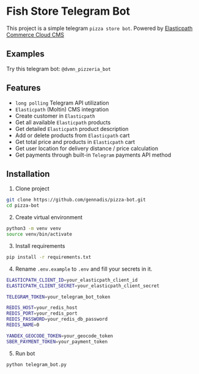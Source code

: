 # Fish Store Telegram Bot

This project is a simple telegram `pizza store bot`.
Powered by [Elasticpath Commerce Cloud CMS](https://www.elasticpath.com/elastic-path-commerce-cloud)

## Examples
Try this telegram bot: `@dvmn_pizzeria_bot`

## Features
- `long polling` Telegram API utilization
- `Elasticpath` (Moltin) CMS integration
- Create customer in `Elasticpath`
- Get all available `Elasticpath` products
- Get detailed `Elasticpath` product description
- Add or delete products from `Elasticpath` cart
- Get total price and products in `Elasticpath` cart
- Get user location for delivery distance / price calculation
- Get payments through built-in `Telegram` payments API method

## Installation
1. Clone project
```bash
git clone https://github.com/gennadis/pizza-bot.git
cd pizza-bot
```

2. Create virtual environment
```bash
python3 -m venv venv
source venv/bin/activate
```

3. Install requirements
```bash
pip install -r requirements.txt
```

4. Rename `.env.example` to `.env` and fill your secrets in it.  
```bash
ELASTICPATH_CLIENT_ID=your_elasticpath_client_id
ELASTICPATH_CLIENT_SECRET=your_elasticpath_client_secret

TELEGRAM_TOKEN=your_telegram_bot_token

REDIS_HOST=your_redis_host
REDIS_PORT=your_redis_port
REDIS_PASSWORD=your_redis_db_password
REDIS_NAME=0

YANDEX_GEOCODE_TOKEN=your_geocode_token 
SBER_PAYMENT_TOKEN=your_payment_token
```

5. Run bot
```bash
python telegram_bot.py
```

